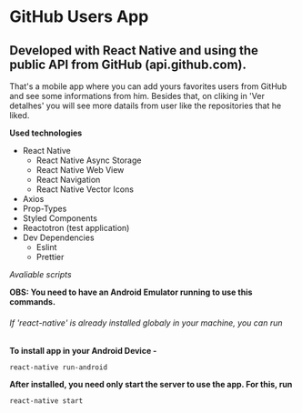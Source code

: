 # GitHub Users App

## Developed with React Native and using the public API from GitHub (api.github.com).

That's a mobile app where you can add yours favorites users from GitHub and see some informations from him. 
Besides that, on cliking in 'Ver detalhes' you will see more datails from user like the repositories that he liked.

**Used technologies**

- React Native
  - React Native Async Storage
  - React Native Web View
  - React Navigation
  - React Native Vector Icons
- Axios
- Prop-Types
- Styled Components
- Reactotron (test application)
- Dev Dependencies
  - Eslint
  - Prettier

*Avaliable scripts*

**OBS: You need to have an Android Emulator running to use this commands.**

###### If 'react-native' is already installed globaly in your machine, you can run

**To install app in your Android Device -**
```
react-native run-android
```

**After installed, you need only start the server to use the app. For this, run**
```
react-native start
```
